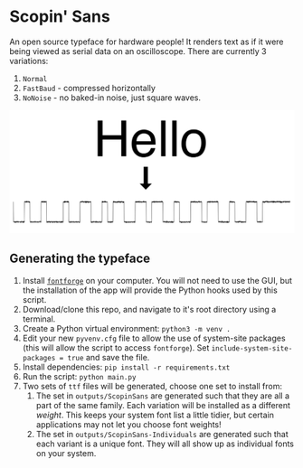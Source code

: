 # Scopin' Sans
An open source typeface for hardware people!
It renders text as if it were being viewed as serial data on an oscilloscope.
There are currently 3 variations:
1. `Normal`
2. `FastBaud` - compressed horizontally
3. `NoNoise` - no baked-in noise, just square waves.

<img src=".docs/hello.png" width="600"/>

## Generating the typeface
1. Install [`fontforge`](https://fontforge.org/) on your computer. You will not need to use the GUI, but the installation of the app will provide the Python hooks used by this script.
2. Download/clone this repo, and navigate to it's root directory using a terminal.
3. Create a Python virtual environment: `python3 -m venv . `
4. Edit your new `pyvenv.cfg` file to allow the use of system-site packages (this will allow the script to access `fontforge`). Set `include-system-site-packages = true` and save the file.
5. Install dependencies: `pip install -r requirements.txt`
6. Run the script: `python main.py`
7. Two sets of `ttf` files will be generated, choose one set to install from:
   1. The set in `outputs/ScopinSans` are generated such that they are all a part of the same family. Each variation will be installed as a different _weight_. This keeps your system font list a little tidier, but certain applications may not let you choose font weights!
   2. The set in `outputs/ScopinSans-Individuals` are generated such that each variant is a unique font. They will all show up as individual fonts on your system.